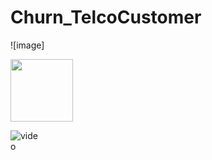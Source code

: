 # Churn_TelcoCustomer
 ![image]
 
<img src="https://user-images.githubusercontent.com/82174541/210565911-3e74eae9-0bfc-4c58-91a4-2424777d2090.png" width=100px height=100px>

<div style="width: 10%; height: 10%">
  
  

![video](https://camo.githubusercontent.com/e33bd53e6b7096cd81bc40e157ef55ff90bf8b04505edfe7f9925e65e1507776/68747470733a2f2f626c6f672e616363657373646576656c6f706d656e742e636f6d2f68732d66732f68756266732f6d61676e6574253230637573746f6d6572732e6769663f77696474683d343633266e616d653d6d61676e6574253230637573746f6d6572732e676966)
</div>
